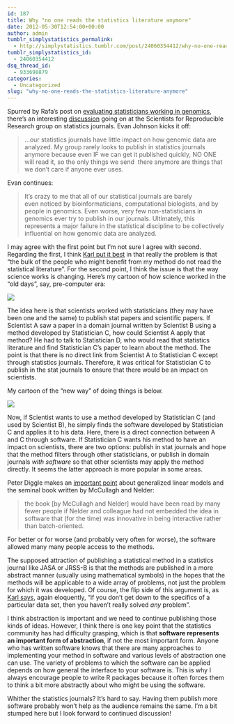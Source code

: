 ```yaml
---
id: 187
title: Why "no one reads the statistics literature anymore"
date: 2012-05-30T12:54:00+00:00
author: admin
tumblr_simplystatistics_permalink:
  - http://simplystatistics.tumblr.com/post/24060354412/why-no-one-reads-the-statistics-literature-anymore
tumblr_simplystatistics_id:
  - 24060354412
dsq_thread_id:
  - 933698879
categories:
  - Uncategorized
slug: "why-no-one-reads-the-statistics-literature-anymore"
---
```

Spurred by Rafa&#8217;s post on <a href="http://simplystatistics.tumblr.com/post/23674712262/how-do-we-evaluate-statisticians-working-in-genomics" target="_blank">evaluating statisticians working in genomics</a>, there&#8217;s an interesting <a href="https://groups.google.com/group/reproducible-research/browse_thread/thread/7a8da11209cec2f2" target="_blank">discussion</a> going on at the Scientists for Reproducible Research group on statistics journals. Evan Johnson kicks it off:

> <span>&#8230;our statistics journals have </span><span>little impact on how genomic data are analyzed. My group rarely looks </span><span>to publish in statistics journals anymore because even IF we can get </span><span>it published quickly, NO ONE will read it, so the only things we send  </span><span>there anymore are things that we don&#8217;t care if anyone ever uses.</span>

Evan continues:

> <span>It&#8217;s </span><span>crazy to me that all of our statistical journals are barely even </span><span>noticed by bioinformaticians, computational biologists, and by people </span><span>in genomics. Even worse, very few non-statisticians in genomics ever </span><span>try to publish in our journals. Ultimately, this represents a major </span><span>failure in the statistical discipline to be collectively influential </span><span>on how genomic data are analyzed. </span>

I may agree with the first point but I&#8217;m not sure I agree with second. Regarding the first, I think <a href="http://simplystatistics.tumblr.com/post/23674712262/how-do-we-evaluate-statisticians-working-in-genomics#comment-538117393" target="_blank">Karl put it best</a> in that really the problem is that &#8220;the bulk of the people who might benefit from my method do not read the statistical literature&#8221;. For the second point, I think the issue is that the way science works is changing. Here&#8217;s my cartoon of how science worked in the &#8220;old days&#8221;, say, pre-computer era:

![](http://media.tumblr.com/tumblr_m4u5m65EJP1r08wvg.png)

The idea here is that scientists worked with statisticians (they may have been one and the same) to publish stat papers and scientific papers. If Scientist A saw a paper in a domain journal written by Scientist B using a method developed by Statistician C, how could Scientist A apply that method? He had to talk to Statistician D, who would read that statistics literature and find Statistician C&#8217;s paper to learn about the method. The point is that there is no direct link from Scientist A to Statistician C except through statistics journals. Therefore, it was critical for Statistician C to publish in the stat journals to ensure that there would be an impact on scientists.

My cartoon of the &#8220;new way&#8221; of doing things is below.

![](http://media.tumblr.com/tumblr_m4u5s53fSy1r08wvg.png)

Now, if Scientist wants to use a method developed by Statistician C (and used by Scientist B), he simply finds the software developed by Statistician C and applies it to his data. Here, there is a direct connection between A and C through software. If Statistician C wants his method to have an impact on scientists, there are two options: publish in stat journals and hope that the method filters through other statisticians, or publish in domain journals _with software_ so that other scientists may apply the method directly. It seems the latter approach is more popular in some areas.

Peter Diggle makes an <a href="http://simplystatistics.tumblr.com/post/23674712262/how-do-we-evaluate-statisticians-working-in-genomics#comment-538227946" target="_blank">important point</a> about generalized linear models and the seminal book written by McCullagh and Nelder:

> <span>the book [by McCullagh and Nelder] would have been read by many fewer people if Nelder and colleague had not embedded the idea in software that (for the time) was innovative in being interactive rather than batch-oriented.</span>

For better or for worse (and probably very often for worse), the software allowed many many people access to the methods.

The supposed attraction of publishing a statistical method in a statistics journal like JASA or JRSS-B is that the methods are published in a more abstract manner (usually using mathematical symbols) in the hopes that the methods will be applicable to a wide array of problems, not just the problem for which it was developed. Of course, the flip side of this argument is, as <a href="http://simplystatistics.tumblr.com/post/23674712262/how-do-we-evaluate-statisticians-working-in-genomics#comment-538117393" target="_blank">Karl says</a>, again eloquently, &#8220;<span>if you don&#8217;t get down to the specifics of a particular data set, then you haven&#8217;t really solved </span>_any_<span> problem&#8221;.</span>

I think abstraction is important and we need to continue publishing those kinds of ideas. However, I think there is one key point that the statistics community has had difficulty grasping, which is that **software represents an important form of abstraction**, if not the most important form. Anyone who has written software knows that there are many approaches to implementing your method in software and various levels of abstraction one can use. The variety of problems to which the software can be applied depends on how general the interface to your software is. This is why I always encourage people to write R packages because it often forces them to think a bit more abstractly about who might be using the software.

Whither the statistics journals? It&#8217;s hard to say. Having them publish more software probably won&#8217;t help as the audience remains the same. I&#8217;m a bit stumped here but I look forward to continued discussion!
